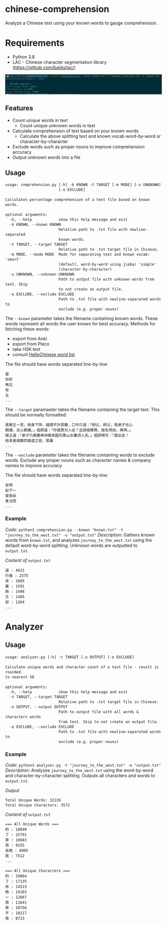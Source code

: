 # chinese-comprehension
Analyze a Chinese text using your known words to gauge comprehension.

# Requirements
* Python 3.8 
* LAC - Chinese character segmentation library (https://github.com/baidu/lac/)

![](result.png)
## Features
- Count unique words in text
  - Count unique unknown words in text
- Calculate comprehension of text based on your known words
  - Calculate the above splitting text and known vocab word-by-word or character-by-character
- Exclude words such as proper nouns to improve comprehension accuracy 
- Output unknown words into a file

## Usage
```
usage: comprehension.py [-h] -k KNOWN -t TARGET [-m MODE] [-u UNKNOWN]
                        [-e EXCLUDE]

Calculates percentage comprehension of a text file based on known words.

optional arguments:
  -h, --help            show this help message and exit
  -k KNOWN, --known KNOWN
                        Relative path to .txt file with newline-separated
                        known words.
  -t TARGET, --target TARGET
                        Relative path to .txt target file in Chinese.
  -m MODE, --mode MODE  Mode for separating text and known vocab: 'smart'
                        (default, word-by-word using jieba) 'simple'
                        (character-by-character)
  -u UNKNOWN, --unknown UNKNOWN
                        Path to output file with unknown words from text. Skip
                        to not create an output file.
  -e EXCLUDE, --exclude EXCLUDE
                        Path to .txt file with newline-separated words to
                        exclude (e.g. proper nouns)
```

The `--known` parameter takes the filename containing known words. These words represent all words the user knows for best accuracy. Methods for fetching these words:
- export from Anki
- export from Pleco
- take HSK test
- consult [HelloChinese word list](https://docs.google.com/spreadsheets/d/1PppWybtv_ch5QMqtWlU4kAm08uFuhYK-6HGVnGeT63Y/edit#gid=121546596)

The file should have words separated line-by-line:
```
是
你好
再见
有
五
...
```

The `--target` paramaeter takes the filename containing the target text. This should be normally formatted:
```
美猴王一見，倒身下拜，磕頭不計其數，口中只道：「師父，師父，我弟子志心
朝禮，志心朝禮。」祖師道：「你是那方人氏？且說個鄉貫、姓名明白，再拜。」
猴王道：「弟子乃東勝神洲傲來國花果山水簾洞人氏。」祖師喝令：「趕出去！
他本是個撒詐搗虛之徒，那裏
...
```

The `--exclude` parameter takes the filename containing words to exclude words. Exclude any proper nouns such as character names & company names to improve accuracy

The file should have words separated line-by-line:
```
安琪
赵宁一
爱丽丝
麦当劳
...
```

### Example

*Code*: `python3 comprehension.py --known "known.txt" -t "journey_to_the_west.txt" -u "output.txt"`
*Description*: Gathers known words from `known.txt`, and analyzes `journey_to_the_west.txt` using the default word-by-word splitting. Unknown words are outputted to `output.txt`.

*Content of `output.txt`*
```
道 : 4621
行者 : 2575
來 : 1665
裏 : 1591
與 : 1498
又 : 1485
卻 : 1264
...
```

# Analyzer

## Usage
```
usage: analyzer.py [-h] -t TARGET [-o OUTPUT] [-e EXCLUDE]

Calculate unique words and character count of a text file - result is rounded
to nearest 50

optional arguments:
  -h, --help            show this help message and exit
  -t TARGET, --target TARGET
                        Relative path to .txt target file in Chinese.
  -o OUTPUT, --output OUTPUT
                        Path to output file with all words & characters words
                        from text. Skip to not create an output file.
  -e EXCLUDE, --exclude EXCLUDE
                        Path to .txt file with newline-separated words to
                        exclude (e.g. proper nouns)
```

### Example

*Code*: `python3 analyzer.py -t "journey_to_the_west.txt" -o "output.txt"`
*Description*: Analyzes `journey_to_the_west.txt` using the word-by-word and character-by-character splitting. Outputs all characters and words to `output.txt`.

*Output*
```
Total Unique Words: 32226
Total Unique Characters: 3572
```

*Content of `output.txt`*
```
=== All Unique Words ===
的 : 18840
了 : 15791
昇 : 10683
周 : 9155
余皓 : 8995
我 : 7512
...

=== All Unique Characters ===
的 : 19664
了 : 17135
余 : 14223
皓 : 14103
一 : 12667
周 : 11641
昇 : 10756
不 : 10217
我 : 8723
```
